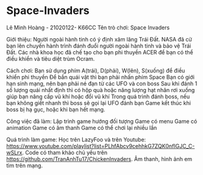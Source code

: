 # Space-Invaders
Lê Minh Hoàng - 21020122- K66CC
Tên trò chơi: Space Invaders

Giới thiệu:
  Người ngoài hành tinh có ý định xâm lăng Trái Đất. NASA đã cử bạn lên chuyến hành trình đánh đuổi người ngoài hành tinh và bảo vệ Trái Đất.
  Các nhà khoa học đã chế tạo cho bạn phi thuyền ACER để bạn có thể điều khiển và tiêu diệt trùm Ocram.
  
 Cách chơi:
  Bạn sử dụng phím A(trái), D(phải), W(lên), S(xuống) để điều khiển phi thuyền
  Để bắn quái vật thì bạn phải nhấn phím Space
  Bạn có giới hạn sinh mạng, nên bạn phải né đạn từ các UFO và con boss
  Sau khi đánh 1 số lượng quái nhất định thì có hộp quà hoặc năng lượng hạt nhân rơi xuống giúp bạn nâng cấp vũ khí hoặc đổi vũ khí
  Trong quá trình đánh boss, nếu bạn không giết nhanh thì boss sẽ gọi lại UFO đánh bạn
  Game kết thúc khi boss bị hạ gục, hoặc khi bạn hết mạng.
  
  Công việc đã làm:
    Lập trình game hướng đối tượng
    Game có menu
    Game có animation
    Game có âm thanh
    Game có thể chơi lại nhiều lần
    
  Quá trình làm game:
   Học trên LazyFoo và trên Youtube: https://www.youtube.com/playlist?list=PLhfAbcv9cehhkG7ZQK0nfIGJC_C-wSLrx.
   Code có tham khảo chủ yếu trên https://github.com/TranAnhTu17/ChickenInvaders.
   Âm thanh, hình ảnh em tìm trên mạng.
